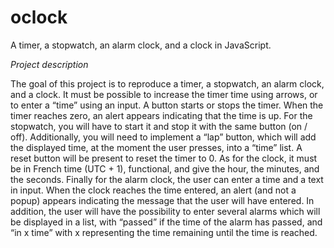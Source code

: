 # oclock
A timer, a stopwatch, an alarm clock, and a clock in JavaScript.

_Project description_

The goal of this project is to reproduce a timer, a stopwatch, an alarm clock, and a clock.
It must be possible to increase the timer time using arrows, or to enter a “time” using an input. A button starts or stops the timer. When the timer reaches zero, an alert appears indicating that the time is up.
For the stopwatch, you will have to start it and stop it with the same button (on / off). Additionally, you will need to implement a “lap” button, which will add the displayed time, at the moment the user presses, into a “time” list. A reset button will be present to reset the timer to 0.
As for the clock, it must be in French time (UTC + 1), functional, and give the hour, the minutes, and the seconds.
Finally for the alarm clock, the user can enter a time and a text in input. When the clock reaches the time entered, an alert (and not a popup) appears indicating the message that the user will have entered. In addition, the user will have the possibility to enter several alarms which will be displayed in a list, with “passed” if the time of
the alarm has passed, and “in x time” with x representing the time remaining until the time is reached.
